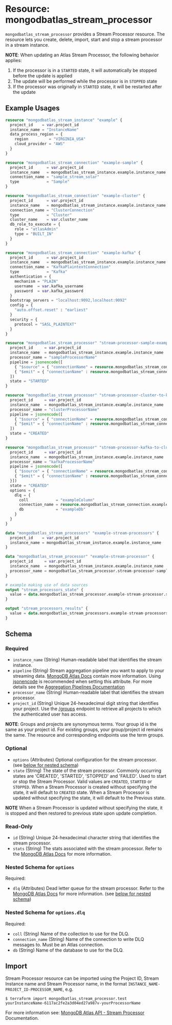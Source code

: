 # Resource: mongodbatlas_stream_processor

`mongodbatlas_stream_processor` provides a Stream Processor resource. The resource lets you create, delete, import, start and stop a stream processor in a stream instance.

**NOTE**: When updating an Atlas Stream Processor, the following behavior applies:
1. If the processor is in a `STARTED` state, it will automatically be stopped before the update is applied
2. The update will be performed while the processor is in `STOPPED` state
3. If the processor was originally in `STARTED` state, it will be restarted after the update

## Example Usages

```terraform
resource "mongodbatlas_stream_instance" "example" {
  project_id    = var.project_id
  instance_name = "InstanceName"
  data_process_region = {
    region         = "VIRGINIA_USA"
    cloud_provider = "AWS"
  }
}

resource "mongodbatlas_stream_connection" "example-sample" {
  project_id      = var.project_id
  instance_name   = mongodbatlas_stream_instance.example.instance_name
  connection_name = "sample_stream_solar"
  type            = "Sample"
}

resource "mongodbatlas_stream_connection" "example-cluster" {
  project_id      = var.project_id
  instance_name   = mongodbatlas_stream_instance.example.instance_name
  connection_name = "ClusterConnection"
  type            = "Cluster"
  cluster_name    = var.cluster_name
  db_role_to_execute = {
    role = "atlasAdmin"
    type = "BUILT_IN"
  }
}

resource "mongodbatlas_stream_connection" "example-kafka" {
  project_id      = var.project_id
  instance_name   = mongodbatlas_stream_instance.example.instance_name
  connection_name = "KafkaPlaintextConnection"
  type            = "Kafka"
  authentication = {
    mechanism = "PLAIN"
    username  = var.kafka_username
    password  = var.kafka_password
  }
  bootstrap_servers = "localhost:9092,localhost:9092"
  config = {
    "auto.offset.reset" : "earliest"
  }
  security = {
    protocol = "SASL_PLAINTEXT"
  }
}

resource "mongodbatlas_stream_processor" "stream-processor-sample-example" {
  project_id     = var.project_id
  instance_name  = mongodbatlas_stream_instance.example.instance_name
  processor_name = "sampleProcessorName"
  pipeline = jsonencode([
    { "$source" = { "connectionName" = resource.mongodbatlas_stream_connection.example-sample.connection_name } },
    { "$emit" = { "connectionName" : resource.mongodbatlas_stream_connection.example-cluster.connection_name, "db" : "sample", "coll" : "solar", "timeseries" : { "timeField" : "_ts" } } }
  ])
  state = "STARTED"
}

resource "mongodbatlas_stream_processor" "stream-processor-cluster-to-kafka-example" {
  project_id     = var.project_id
  instance_name  = mongodbatlas_stream_instance.example.instance_name
  processor_name = "clusterProcessorName"
  pipeline = jsonencode([
    { "$source" = { "connectionName" = resource.mongodbatlas_stream_connection.example-cluster.connection_name } },
    { "$emit" = { "connectionName" : resource.mongodbatlas_stream_connection.example-kafka.connection_name, "topic" : "topic_from_cluster" } }
  ])
  state = "CREATED"
}

resource "mongodbatlas_stream_processor" "stream-processor-kafka-to-cluster-example" {
  project_id     = var.project_id
  instance_name  = mongodbatlas_stream_instance.example.instance_name
  processor_name = "kafkaProcessorName"
  pipeline = jsonencode([
    { "$source" = { "connectionName" = resource.mongodbatlas_stream_connection.example-kafka.connection_name, "topic" : "topic_source" } },
    { "$emit" = { "connectionName" : resource.mongodbatlas_stream_connection.example-cluster.connection_name, "db" : "kafka", "coll" : "topic_source", "timeseries" : { "timeField" : "ts" } }
  }])
  state = "CREATED"
  options = {
    dlq = {
      coll            = "exampleColumn"
      connection_name = resource.mongodbatlas_stream_connection.example-cluster.connection_name
      db              = "exampleDb"
    }
  }
}

data "mongodbatlas_stream_processors" "example-stream-processors" {
  project_id    = var.project_id
  instance_name = mongodbatlas_stream_instance.example.instance_name
}

data "mongodbatlas_stream_processor" "example-stream-processor" {
  project_id     = var.project_id
  instance_name  = mongodbatlas_stream_instance.example.instance_name
  processor_name = mongodbatlas_stream_processor.stream-processor-sample-example.processor_name
}

# example making use of data sources
output "stream_processors_state" {
  value = data.mongodbatlas_stream_processor.example-stream-processor.state
}

output "stream_processors_results" {
  value = data.mongodbatlas_stream_processors.example-stream-processors.results
}
```

<!-- schema generated by tfplugindocs -->
## Schema

### Required

- `instance_name` (String) Human-readable label that identifies the stream instance.
- `pipeline` (String) Stream aggregation pipeline you want to apply to your streaming data. [MongoDB Atlas Docs](https://www.mongodb.com/docs/atlas/atlas-stream-processing/stream-aggregation/#std-label-stream-aggregation) contain more information. Using [jsonencode](https://developer.hashicorp.com/terraform/language/functions/jsonencode) is recommended when setting this attribute. For more details see the [Aggregation Pipelines Documentation](https://www.mongodb.com/docs/atlas/atlas-stream-processing/stream-aggregation/)
- `processor_name` (String) Human-readable label that identifies the stream processor.
- `project_id` (String) Unique 24-hexadecimal digit string that identifies your project. Use the [/groups](#tag/Projects/operation/listProjects) endpoint to retrieve all projects to which the authenticated user has access.

**NOTE**: Groups and projects are synonymous terms. Your group id is the same as your project id. For existing groups, your group/project id remains the same. The resource and corresponding endpoints use the term groups.

### Optional

- `options` (Attributes) Optional configuration for the stream processor. (see [below for nested schema](#nestedatt--options))
- `state` (String) The state of the stream processor. Commonly occurring states are 'CREATED', 'STARTED', 'STOPPED' and 'FAILED'. Used to start or stop the Stream Processor. Valid values are `CREATED`, `STARTED` or `STOPPED`. When a Stream Processor is created without specifying the state, it will default to `CREATED` state. When a Stream Processor is updated without specifying the state, it will default to the Previous state. 

**NOTE** When a Stream Processor is updated without specifying the state, it is stopped and then restored to previous state upon update completion.

### Read-Only

- `id` (String) Unique 24-hexadecimal character string that identifies the stream processor.
- `stats` (String) The stats associated with the stream processor. Refer to the [MongoDB Atlas Docs](https://www.mongodb.com/docs/atlas/atlas-stream-processing/manage-stream-processor/#view-statistics-of-a-stream-processor) for more information.

<a id="nestedatt--options"></a>
### Nested Schema for `options`

Required:

- `dlq` (Attributes) Dead letter queue for the stream processor. Refer to the [MongoDB Atlas Docs](https://www.mongodb.com/docs/atlas/reference/glossary/#std-term-dead-letter-queue) for more information. (see [below for nested schema](#nestedatt--options--dlq))

<a id="nestedatt--options--dlq"></a>
### Nested Schema for `options.dlq`

Required:

- `coll` (String) Name of the collection to use for the DLQ.
- `connection_name` (String) Name of the connection to write DLQ messages to. Must be an Atlas connection.
- `db` (String) Name of the database to use for the DLQ.

## Import 
Stream Processor resource can be imported using the Project ID, Stream Instance name and Stream Processor name, in the format `INSTANCE_NAME-PROJECT_ID-PROCESSOR_NAME`, e.g.
```
$ terraform import mongodbatlas_stream_processor.test yourInstanceName-6117ac2fe2a3d04ed27a987v-yourProcessorName
```

For more information see: [MongoDB Atlas API - Stream Processor](https://www.mongodb.com/docs/atlas/reference/api-resources-spec/v2/#tag/Streams/operation/createStreamProcessor) Documentation.
